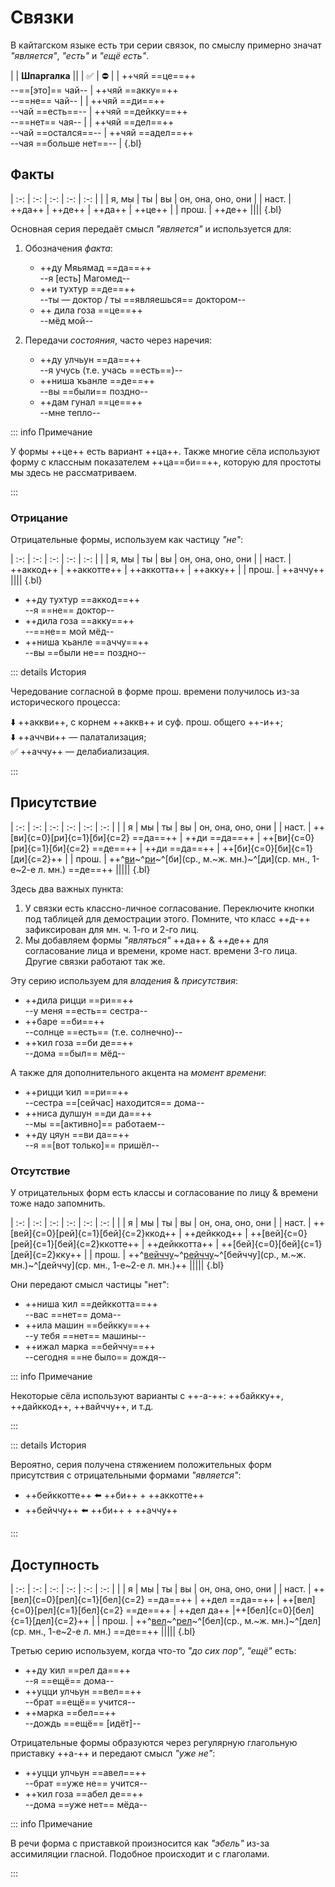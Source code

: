 # Связки

В кайтагском языке есть три серии связок, по смыслу примерно значат *"является"*, *"есть"* и *"ещё есть"*.

|
| **Шпаргалка** ||
| ✅ | ⛔ |
| ++чяй ==це==++ <br> --==[это]== чай-- | ++чяй ==акку==++ <br> --==не== чай-- |
| ++чяй ==ди==++ <br> --чай ==есть==-- | ++чяй ==дейкку==++ <br> --==нет== чая-- |
| ++чяй ==дел==++ <br> --чай ==остался==-- | ++чяй ==адел==++ <br> --чая ==больше нет==-- |
{.bl}

## Факты

| :-: | :-: | :-: | :-: | :-: |
| | я, мы | ты | вы | он, она, оно, они |
| наст. | ++да++ | ++де++ | ++да++ | ++це++ |
| прош. | ++де++ ||||
{.bl}

Основная серия передаёт смысл *"является"* и используется для:

1. Обозначения *факта*:

   - ++ду Мяьямад ==да==++  
     --я [есть] Магомед--
   - ++и тухтур ==де==++  
     --ты — доктор / ты ==являешься== доктором--
   - ++ дила гоза ==це==++  
     --мёд мой--

2. Передачи *состояния*, часто через наречия:

   - ++ду улчьун ==да==++  
     --я учусь (т.е. учась ==есть==)--
   - ++ниша ҡьанле ==де==++  
     --вы ==были== поздно--
   - ++дам гунал ==це==++  
     --мне тепло--

::: info Примечание

У формы ++це++ есть вариант ++ца++. Также многие сёла используют форму с классным показателем ++ца==би==++, которую для простоты мы здесь не рассматриваем.

:::

### Отрицание

Отрицательные формы, используем как частицу *"не"*:

| :-: | :-: | :-: | :-: | :-: |
| | я, мы | ты | вы | он, она, оно, они |
| наст. | ++аккод++ | ++аккотте++ | ++аккотта++ | ++акку++ |
| прош. | ++аччу++ ||||
{.bl}

- ++ду тухтур ==аккод==++  
  --я ==не== доктор--
- ++дила гоза ==акку==++  
  --==не== мой мёд--
- ++ниша ҡьанле ==аччу==++  
  --вы ==были не== поздно--

::: details История

Чередование согласной в форме прош. времени получилось из-за исторического процесса:

⬇️ ++аккви++, с корнем ++аккв++ и суф. прош. общего ++-и++;  
⬇️ ++аччви++ — палатализация;  
✅ ++аччу++ — делабиализация.

:::

## Присутствие

<Context :options="['муж.', 'жен.', 'сред.']">

| :-: | :-: | :-: | :-: | :-: | :-: |
| | я | мы | ты | вы | он, она, оно, они |
| наст. | ++[ви]{c=0}[ри]{c=1}[би]{c=2} ==да==++ | ++ди ==да==++ | ++[ви]{c=0}[ри]{c=1}[би]{c=2} ==де==++ | ++ди ==да==++ | ++[би]{c=0}[би]{c=1}[ди]{c=2}++ |
| прош. |  ++^[ви](м.)~^[ри](ж.)~^[би](ср., м.~ж. мн.)~^[ди](ср. мн., 1-е~2-е л. мн.) ==де==++ |||||
{.bl}

</Context>

Здесь два важных пункта:

1. У связки есть классно-личное согласование. Переключите кнопки под таблицей для демострации этого. Помните, что класс ++д-++ зафиксирован для мн. ч. 1-го и 2-го лиц.
2. Мы добавляем формы *"являться"* ++да++ & ++де++ для согласование лица и времени, кроме наст. времени 3-го лица. Другие связки работают так же.

Эту серию используем для *владения* & *присутствия*:

- ++дила рицци ==ри==++  
  --у меня ==есть== сестра--
- ++баре ==би==++  
  --солнце ==есть== (т.е. солнечно)--
- ++ҡил гоза ==би де==++  
  --дома ==был== мёд--

А также для дополнительного акцента на *момент времени*:

- ++рицци ҡил ==ри==++  
  --сестра ==[сейчас] находится== дома--
- ++ниса дулшун ==ди да==++  
  --мы ==[активно]== работаем--
- ++ду цяун ==ви да==++  
  --я ==[вот только]== пришёл--

### Отсутствие

У отрицательных форм есть классы и согласование по лицу & времени тоже надо запомнить.

<Context :options="['муж.', 'жен.', 'сред.']">

| :-: | :-: | :-: | :-: | :-: | :-: |
| | я | мы | ты | вы | он, она, оно, они |
| наст. | ++[вей]{c=0}[рей]{c=1}[бей]{c=2}ккод++ | ++дейккод++ | ++[вей]{c=0}[рей]{c=1}[бей]{c=2}ккотте++ | ++дейккотта++ | ++[бей]{c=0}[бей]{c=1}[дей]{c=2}кку++ |
| прош. |  ++^[вейччу](м.)~^[рейччу](ж.)~^[бейччу](ср., м.~ж. мн.)~^[дейччу](ср. мн., 1-е~2-е л. мн.)++ |||||
{.bl}

</Context>

Они передают смысл частицы "нет":

- ++ниша ҡил ==дейккотта==++  
  --вас ==нет== дома--
- ++ила машин ==бейкку==++  
  --у тебя ==нет== машины--
- ++ижал марка ==бейччу==++  
  --сегодня ==не было== дождя--

::: info Примечание

Некоторые сёла используют варианты с ++-а-++: ++байкку++, ++дайккод++, ++вайччу++, и т.д.

:::

::: details История

Вероятно, серия получена стяжением положительных форм присутствия с отрицательными формами *"является"*:

- ++бейккотте++ ⬅️ ++би++ + ++аккотте++
- ++бейччу++ ⬅️ ++би++ + ++аччу++

:::

## Доступность

<Context :options="['муж.', 'жен.', 'сред.']">

| :-: | :-: | :-: | :-: | :-: | :-: |
| | я | мы | ты | вы | он, она, оно, они |
| наст. | ++[вел]{c=0}[рел]{c=1}[бел]{c=2} ==да==++ | ++дел ==да==++ | ++[вел]{c=0}[рел]{c=1}[бел]{c=2} ==де==++  | ++дел да++ |++[бел]{c=0}[бел]{c=1}[дел]{c=2}++  |
| прош. |  ++^[вел](м.)~^[рел](ж.)~^[бел](ср., м.~ж. мн.)~^[дел](ср. мн., 1-е~2-е л. мн.) ==де==++ |||||
{.bl}

</Context>

Третью серию используем, когда что-то *"до сих пор"*, *"ещё"* есть:

- ++ду ҡил ==рел да==++  
  --я ==ещё== дома--
- ++уцци улчьун ==вел==++  
  --брат ==ещё== учится--
- ++марка ==бел==++  
  --дождь ==ещё== [идёт]--

Отрицательные формы образуются через регулярную глагольную приставку ++а-++ и передают смысл *"уже не"*:

- ++уцци улчьун ==авел==++  
  --брат ==уже не== учится--
- ++ҡил гоза ==абел де==++  
  --дома ==уже нет== мёда--

::: info Примечание

В речи форма с приставкой произносится как *"эбель"* из-за ассимиляции гласной. Подобное происходит и с глаголами.

:::
